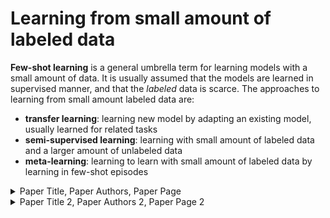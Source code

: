 # Learning from small amount of labeled data 
**Few-shot learning** is a general umbrella term for learning models with a small amount of data. 
It is usually assumed that the models are learned in supervised manner, and that the _labeled_ data is scarce. 
The approaches to learning from small amount labeled data are:
* **transfer learning**: learning new model by adapting an existing model, usually learned for related tasks
* **semi-supervised learning**: learning with small amount of labeled data and a larger amount of unlabeled data
* **meta-learning**: learning to learn with small amount of labeled data by learning in few-shot episodes

<details>
<summary>Paper Title, Paper Authors, Paper Page</summary>
<p>This is abstract sample</p>
</details>

<details>
<summary>Paper Title 2, Paper Authors 2, Paper Page 2</summary>
<p>This is abstract sample 2</p>
</details>
